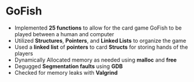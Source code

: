 # GoFish
- Implemented __25 functions__ to allow for the card game GoFish to be played between a human and computer
- Utilized __Structures__, __Pointers__, and __Linked Lists__ to organize the game
- Used a __linked list__ of __pointers__ to card __Structs__ for storing hands of the players
- Dynamically Allocated memory as needed using __malloc__ and __free__
- Degugged __Segmentation faults__ using __GDB__
- Checked for memory leaks with __Valgrind__ 


